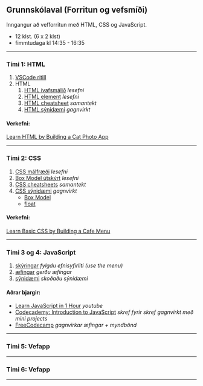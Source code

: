 ## Grunnskólaval (Forritun og vefsmíði)

Inngangur að vefforritun með HTML, CSS og JavaScript.

- 12 klst. (6 x 2 klst)
- fimmtudaga kl 14:35 - 16:35 

---

### Tími 1: HTML
1. [VSCode ritill](https://code.visualstudio.com/)
1. HTML
   1. [HTML ívafsmálið](https://bok.vefforritun.is/03.html) _lesefni_
   1. [HTML element](https://bok.vefforritun.is/04.element) _lesefni_
   1. [HTML cheatsheet](https://www.codecademy.com/learn/learn-html/modules/learn-html-elements/cheatsheet) _samantekt_
   1. [HTML sýnidæmi](https://www.w3schools.com/html/html_basic.asp) _gagnvirkt_
   
#### Verkefni:
[Learn HTML by Building a Cat Photo App](https://www.freecodecamp.org/learn/2022/responsive-web-design/learn-html-by-building-a-cat-photo-app/step-1)



<!--
1. [HTML validator](https://validator.w3.org/#validate_by_input) _athugar með villur_
[Fyrirlestur — HTML Element](https://github.com/vefforritun/vef1-2023/blob/main/namsefni/03.html-element/1.html-element.md)
> [töflur, listar og form](https://bok.vefforritun.is/05.toflur-listar-form.html) _ítarefni_
-->

---

### Tími 2: CSS

1. [CSS málfræði](https://github.com/vefforritun/book/blob/main/chapters/10.css-malfraedi.md) _lesefni_
1. [Box Model útskýrt](https://github.com/vefforritun/book/blob/main/chapters/11.css-box-model.md) _lesefni_
1. [CSS cheatsheets](https://www.codecademy.com/learn/learn-css/modules/syntax-and-selectors/cheatsheet) _samantekt_
1. [CSS sýnidæmi](https://www.w3schools.com/w3css/default.asp) _gagnvirkt_
   - [Box Model](https://www.w3schools.com/css/css_boxmodel.asp) 
   - [float](https://www.w3schools.com/css/css_float.asp)

#### Verkefni:
[Learn Basic CSS by Building a Cafe Menu](https://www.freecodecamp.org/learn/2022/responsive-web-design/learn-basic-css-by-building-a-cafe-menu/step-1)


<!--
CSS yfirlit: https://github.com/vefforritun/vef1-2023/blob/main/vikur/vika-03.md
-->

---

### Tími 3 og 4: JavaScript

1. [skýringar](https://www.w3schools.com/js/) _fylgdu efnisyfirliti (use the menu)_
1. [æfingar](https://www.w3schools.com/js/exercise_js.asp) _gerðu æfingar_
1. [sýnidæmi](https://www.w3schools.com/js/js_examples.asp) _skoðaðu sýnidæmi_

#### Aðrar bjargir:
- [Learn JavaScript in 1 Hour](https://www.youtube.com/watch?v=W6NZfCO5SIk) _youtube_ <br>
- [Codecademy: Introduction to JavaScript](https://www.codecademy.com/learn/introduction-to-javascript) _skref fyrir skref gagnvirkt með mini projects_
- [FreeCodecamp](https://www.freecodecamp.org/learn/javascript-algorithms-and-data-structures/#basic-javascript) _gagnvirkar æfingar + myndbönd_

<!--
- [JavaScript Cheatsheeets](https://www.codecademy.com/learn/paths/create-video-games-with-phaser/tracks/game-dev-learn-javascript-basics/modules/game-dev-learn-javascript-basics/cheatsheet) <br>
-->

---

### Tími 5: Vefapp

<!--
1. Github (geymsla og vefhýsing) 
   1. [Búa til reikning](https://youtu.be/ovCRBERA1NQ) á Github.com
   1. [Búa til repository](https://www.youtube.com/watch?v=HhfPWwz8lVA&ab_channel=RichMcCue)  _hakaðu líka í README file reitinn_
   1. [Að hýsa vefsíðu á Github](https://pages.github.com/)
1. [Marktæk html tög](https://www.w3schools.com/html/html5_semantic_elements.asp) 
1. [CSS: Flexbox](https://bok.vefforritun.is/17.css-flexbox.html) og [hér](https://css-tricks.com/snippets/css/a-guide-to-flexbox/) 
1. [CSS: Skalanlegir vefir](https://bok.vefforritun.is/18.skalanlegir) 
1. [Google fonts](https://fonts.google.com/), [Getting started](https://developers.google.com/fonts/docs/getting_started)
   1. [icons](https://fonts.google.com/icons?selected=Material+Icons:assignment) `<link href="https://fonts.googleapis.com/icon?family=Material+Icons" rel="stylesheet">` 

#### Verkefni:
[Learn CSS Flexbox by building a photo gallery](https://www.freecodecamp.org/learn/2022/responsive-web-design/learn-css-flexbox-by-building-a-photo-gallery/step-1)
-->

---

### Tími 6: Vefapp


---

<!-- 
Ítarefni: 
- [Bókin um vefforritun](https://bok.vefforritun.is/)
- [Google Chrome Developer Tools Crash Course](https://www.youtube.com/watch?v=x4q86IjJFag)
- [Vefgrunnur](https://vefgrunnur.github.io/)  
- https://github.com/vefforritun/vef1-2023
- [freeCodeCamp æfingar/projects](https://www.freecodecamp.org/learn/2022/responsive-web-design/)
-->

